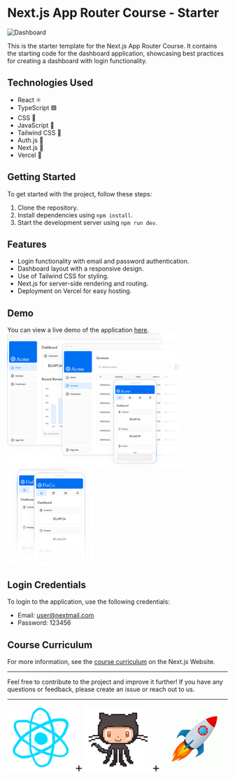# Next.js App Router Course - Starter

![Dashboard](dashboard.gif)

This is the starter template for the Next.js App Router Course. It contains the starting code for the dashboard application, showcasing best practices for creating a dashboard with login functionality.

## Technologies Used
- React ⚛️
- TypeScript 🟦
- CSS 🎨
- JavaScript 🚀
- Tailwind CSS 🌈
- Auth.js 🔐
- Next.js 🚦
- Vercel 🚀


## Getting Started
To get started with the project, follow these steps:

1. Clone the repository.
2. Install dependencies using `npm install`.
3. Start the development server using `npm run dev`.

## Features
- Login functionality with email and password authentication.
- Dashboard layout with a responsive design.
- Use of Tailwind CSS for styling.
- Next.js for server-side rendering and routing.
- Deployment on Vercel for easy hosting.

## Demo
You can view a live demo of the application [here](https://dashboard-nextjs-snowy-two.vercel.app/).
<br/>
<img src="/public/hero-desktop.png" alt="Desktop" width="400"/> <img src="/public/hero-mobile.png" alt="Mobile" width="200"/>

## Login Credentials
To login to the application, use the following credentials:

- Email: user@nextmail.com
- Password: 123456

## Course Curriculum
For more information, see the [course curriculum](https://nextjs.org/learn) on the Next.js Website.

---

Feel free to contribute to the project and improve it further! If you have any questions or feedback, please create an issue or reach out to us.


---
<div style="text-align: center;">
  <img src="/public/React.gif" alt="React" width="150"/> <span style="font-size: 2em;">+</span>
  <img src="/public/Perfil1.gif" alt="Perfil1" width="150"/> <span style="font-size: 2em;">+</span>
  <img src="/public/Deploy.gif" alt="Deploy" width="150"/>
  
</div>


